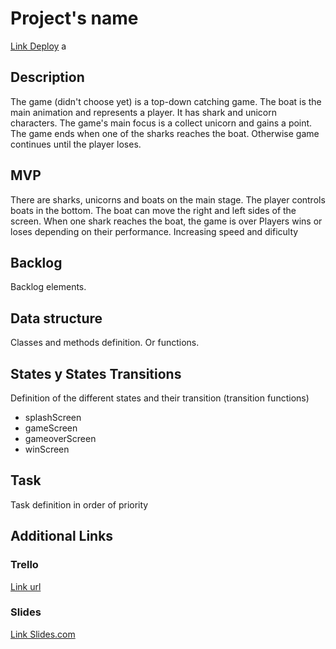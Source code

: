 # Project's name

[Link Deploy](http://github.com/nevraka/game)
a

## Description

The game (didn't choose yet) is a top-down catching game. The boat is the main animation and represents a player.
It has shark and unicorn characters. The game's main focus is a collect unicorn and gains a point.
The game ends when one of the sharks reaches the boat. Otherwise game continues until the player loses.

## MVP

There are sharks, unicorns and boats on the main stage.
The player controls boats in the bottom.
The boat can move the right and left sides of the screen.
When one shark reaches the boat, the game is over
Players wins or loses depending on their performance.
Increasing speed and dificulty

## Backlog

Backlog elements.

## Data structure

Classes and methods definition. Or functions.

## States y States Transitions

Definition of the different states and their transition (transition functions)

- splashScreen
- gameScreen
- gameoverScreen
- winScreen

## Task

Task definition in order of priority

## Additional Links

### Trello

[Link url](https://trello.com)

### Slides

[Link Slides.com](http://slides.com)
